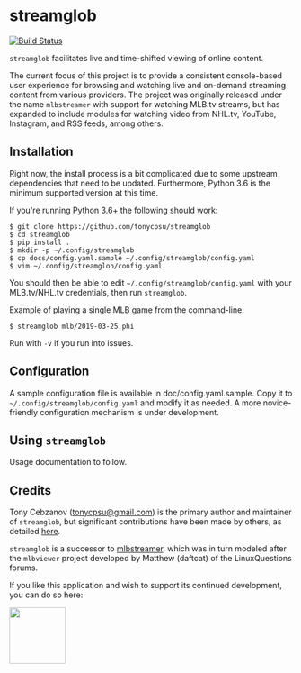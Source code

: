 streamglob
==========

[![Build Status](https://travis-ci.org/tonycpsu/streamglob.svg?branch=master)](https://travis-ci.org/tonycpsu/streamglob )

`streamglob` facilitates live and time-shifted viewing of online content.

The current focus of this project is to provide a consistent console-based user
experience for browsing and watching live and on-demand streaming content from
various providers.  The project was originally released under the name
`mlbstreamer` with support for watching MLB.tv streams, but has expanded to
include modules for watching video from NHL.tv, YouTube, Instagram, and RSS
feeds, among others.

Installation
------------

Right now, the install process is a bit complicated due to some upstream
dependencies that need to be updated.  Furthermore, Python 3.6 is the minimum
supported version at this time.

If you're running Python 3.6+ the following should work:

    $ git clone https://github.com/tonycpsu/streamglob
    $ cd streamglob
    $ pip install .
    $ mkdir -p ~/.config/streamglob
    $ cp docs/config.yaml.sample ~/.config/streamglob/config.yaml
    $ vim ~/.config/streamglob/config.yaml

You should then be able to edit `~/.config/streamglob/config.yaml` with your
MLB.tv/NHL.tv credentials, then run `streamglob`.

Example of playing a single MLB game from the command-line:

    $ streamglob mlb/2019-03-25.phi

Run with `-v` if you run into issues.

Configuration
-------------

A sample configuration file is available in doc/config.yaml.sample.  Copy it to
`~/.config/streamglob/config.yaml` and modify it as needed.  A more
novice-friendly configuration mechanism is under development.

Using `streamglob`
------------------

Usage documentation to follow.

Credits
-------

Tony Cebzanov (<tonycpsu@gmail.com>) is the primary author and maintainer of
`streamglob`, but significant contributions have been made by others, as
detailed [here](https://github.com/tonycpsu/streamglob/graphs/contributors).

`streamglob` is a successor to
[mlbstreamer](httpsx://github.com/tonycpsu/mlbstreamer), which was in turn
modeled after the `mlbviewer` project developed by Matthew (daftcat) of the
LinuxQuestions forums.

If you like this application and wish to support its continued development,
you can do so here:

<a href="https://www.patreon.com/tonycpsu">
<img src="https://c5.patreon.com/external/logo/become_a_patron_button@2x.png" width="100"/>
</a>
